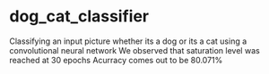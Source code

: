 # dog_cat_classifier

Classifying an input picture whether its a dog or its a cat using a convolutional neural network
We observed that saturation level was reached at 30 epochs
Acurracy comes out to be 80.071%
